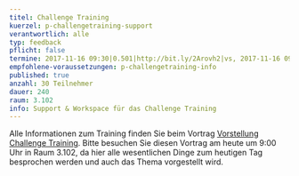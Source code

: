 ```yaml
---
titel: Challenge Training 
kuerzel: p-challengetraining-support
verantwortlich: alle
typ: feedback
pflicht: false
termine: 2017-11-16 09:30|0.501|http://bit.ly/2Arovh2|vs, 2017-11-16 09:30|0.502|http://bit.ly/2yfqlAc|jk, 2017-11-16 09:30|3.217|http://bit.ly/2zEjN26|cn, 2017-11-16 09:30|0.504|http://bit.ly/2Ahe6nm|fj
empfohlene-voraussetzungen: p-challengetraining-info
published: true
anzahl: 30 Teilnehmer
dauer: 240
raum: 3.102
info: Support & Workspace für das Challenge Training
---
```


Alle Informationen zum Training finden Sie beim Vortrag [Vorstellung Challenge Training](/mi-bachelor-wba1/lehrveranstaltungen/challenge-training-info/). Bitte besuchen Sie diesen Vortrag am heute um 9:00 Uhr in Raum 3.102, da hier alle wesentlichen Dinge zum heutigen Tag besprochen werden und auch das Thema vorgestellt wird.
